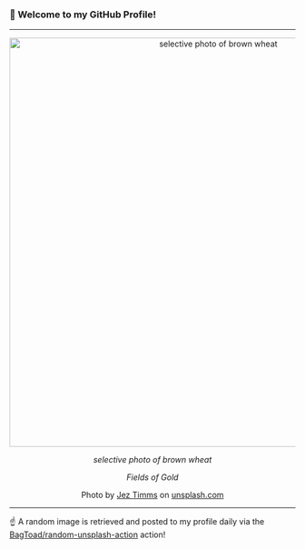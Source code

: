 ### 👋 Welcome to my GitHub Profile!

----

<div align="center">
  <img width="720" src="https://images.unsplash.com/photo-1502047342304-f9ac48cf608d?crop=entropy&cs=tinysrgb&fit=max&fm=jpg&ixid=M3w1NTI0OTR8MHwxfHJhbmRvbXx8fHx8fHx8fDE3MDk3MDUzODJ8&ixlib=rb-4.0.3&q=80&w=1080" alt="selective photo of brown wheat">
  
  <em>selective photo of brown wheat</em>
  
  <em>Fields of Gold</em>
  
  Photo by [Jez Timms](https://jeztimms.carrd.co) on [unsplash.com](https://unsplash.com/)
</div>

----

☝️ A random image is retrieved and posted to my profile daily via the [BagToad/random-unsplash-action](https://github.com/BagToad/random-unsplash-action) action!
